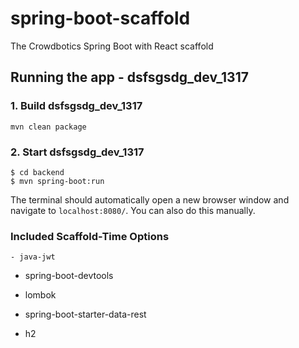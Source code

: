 # spring-boot-scaffold
The Crowdbotics Spring Boot with React scaffold

## Running the app - dsfsgsdg_dev_1317

### 1. Build dsfsgsdg_dev_1317
```
mvn clean package
```
### 2. Start dsfsgsdg_dev_1317
```
$ cd backend
$ mvn spring-boot:run
```


The terminal should automatically open a new browser window and navigate to `localhost:8080/`. You can also do this manually.

### Included Scaffold-Time Options

    - java-jwt




  - spring-boot-devtools


  - lombok


  - spring-boot-starter-data-rest



  - h2





